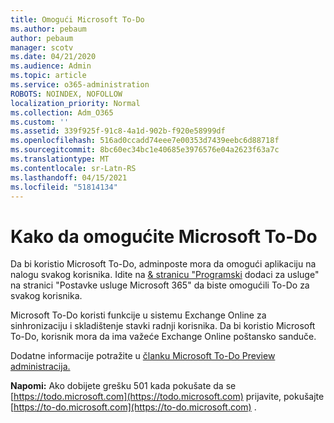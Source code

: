 ```yaml
---
title: Omogući Microsoft To-Do
ms.author: pebaum
author: pebaum
manager: scotv
ms.date: 04/21/2020
ms.audience: Admin
ms.topic: article
ms.service: o365-administration
ROBOTS: NOINDEX, NOFOLLOW
localization_priority: Normal
ms.collection: Adm_O365
ms.custom: ''
ms.assetid: 339f925f-91c8-4a1d-902b-f920e58999df
ms.openlocfilehash: 516ad0ccadd74eee7e00353d7439eebc6d88718f
ms.sourcegitcommit: 8bc60ec34bc1e40685e3976576e04a2623f63a7c
ms.translationtype: MT
ms.contentlocale: sr-Latn-RS
ms.lasthandoff: 04/15/2021
ms.locfileid: "51814134"
---
```

# <a name="how-to-enable-microsoft-to-do"></a>Kako da omogućite Microsoft To-Do

Da bi koristio Microsoft To-Do, adminposte mora da omogući aplikaciju na nalogu svakog korisnika. Idite na [ &amp; stranicu "Programski](https://portal.office.com/adminportal/home#/Settings/ServicesAndAddIns) dodaci za usluge" na stranici "Postavke usluge Microsoft 365" da biste omogućili To-Do za svakog korisnika.
  
Microsoft To-Do koristi funkcije u sistemu Exchange Online za sinhronizaciju i skladištenje stavki radnji korisnika. Da bi koristio Microsoft To-Do, korisnik mora da ima važeće Exchange Online poštansko sanduče.
  
Dodatne informacije potražite u [članku Microsoft To-Do Preview administracija.](https://support.office.com/article/490c1a8c-2333-4952-8125-841afadb9620.aspx)
  
 **Napomi:** Ako dobijete grešku 501 kada pokušate da se [https://todo.microsoft.com](https://todo.microsoft.com) prijavite, pokušajte [https://to-do.microsoft.com](https://to-do.microsoft.com) .
  

